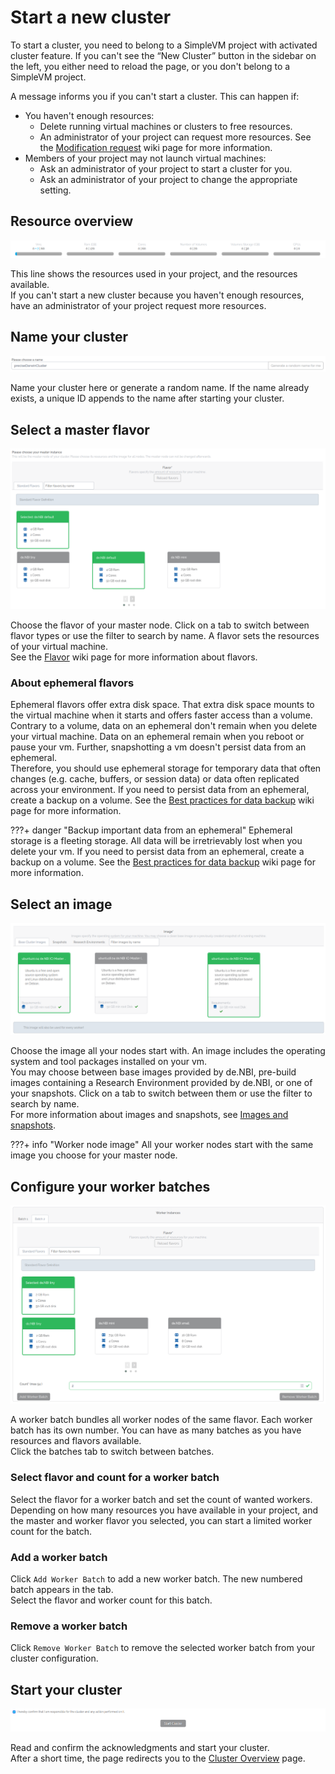 # Start a new cluster

To start a cluster, you need to belong to a SimpleVM project with activated cluster feature.
If you can't see the “New Cluster” button in the sidebar on the left, you either need to reload the page,
or you don't belong to a SimpleVM project.

A message informs you if you can't start a cluster. This can happen if:

- You haven't enough resources:
    - Delete running virtual machines or clusters to free resources.
    - An administrator of your project can request more resources.
      See the [Modification request](../../portal/modification.md) wiki page for more information.
- Members of your project may not launch virtual machines:
    - Ask an administrator of your project to start a cluster for you.
    - Ask an administrator of your project to change the appropriate setting.

## Resource overview

![project_resource_overview](../img/new_cluster/resource_overview.png)

This line shows the resources used in your project, and the resources available.<br>
If you can't start a new cluster because you haven't enough resources, have an administrator of your
project request more resources.

## Name your cluster

![name_your_cluster](../img/new_cluster/name.png)

Name your cluster here or generate a random name.
If the name already exists, a unique ID appends to the name after starting your cluster.

## Select a master flavor

![select_master_flavor](../img/new_cluster/master_flavor.png)

Choose the flavor of your master node.
Click on a tab to switch between flavor types or use the filter to search by name.
A flavor sets the resources of your virtual machine.<br>
See the [Flavor](../../Concept/flavors.md) wiki page for more information about flavors.

### About ephemeral flavors

Ephemeral flavors offer extra disk space.
That extra disk space mounts to the virtual machine when it starts and offers faster access than a volume.<br>
Contrary to a volume, data on an ephemeral don't remain when you delete your virtual machine.
Data on an ephemeral remain when you reboot or pause your vm.
Further, snapshotting a vm doesn't persist data from an ephemeral.<br>
Therefore, you should use ephemeral storage for temporary data that often changes
(e.g. cache, buffers, or session data) or data often replicated across your environment.
If you need to persist data from an ephemeral, create a backup on a volume.
See the [Best practices for data backup](../backup.md) wiki page for more information.

???+ danger "Backup important data from an ephemeral"
    Ephemeral storage is a fleeting storage.
    All data will be irretrievably lost when you delete your vm.
    If you need to persist data from an ephemeral, create a backup on a volume.
    See the [Best practices for data backup](../backup.md) wiki page for more information.

## Select an image

![select_master_image](../img/new_cluster/master_image.png)

Choose the image all your nodes start with.
An image includes the operating system and tool packages installed on your vm.<br>
You may choose between base images provided by de.NBI, pre-build images containing a Research Environment
provided by de.NBI, or one of your snapshots.
Click on a tab to switch between them or use the filter to search by name.<br>
For more information about images and snapshots, see [Images and snapshots](../snapshots.md).

???+ info "Worker node image"
    All your worker nodes start with the same image you choose for your master node.

## Configure your worker batches

![select_worker_batch](../img/new_cluster/worker_flavor.png)

A worker batch bundles all worker nodes of the same flavor.
Each worker batch has its own number.
You can have as many batches as you have resources and flavors available.<br>
Click the batches tab to switch between batches.

### Select flavor and count for a worker batch

Select the flavor for a worker batch and set the count of wanted workers.
Depending on how many resources you have available in your project, and the master and worker flavor 
you selected, you can start a limited worker count for the batch.

### Add a worker batch

Click `Add Worker Batch` to add a new worker batch.
The new numbered batch appears in the tab.<br>
Select the flavor and worker count for this batch.

### Remove a worker batch

Click `Remove Worker Batch` to remove the selected worker batch from your cluster configuration.

## Start your cluster

![start_cluster](../img/new_cluster/start_cluster.png)

Read and confirm the acknowledgments and start your cluster.<br>
After a short time, the page redirects you to the [Cluster Overview](./cluster_overview.md) page.
